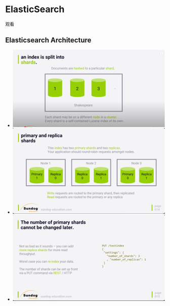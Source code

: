 # ElasticSearch
观看[](./008.IMGS/1590742524-1-16.mp4)

## Elasticsearch Architecture
+ ![008.IMGS/WechatIMG526.jpg](./008.IMGS/WechatIMG526.jpg)
+ ![008.IMGS/WechatIMG528.jpg](./008.IMGS/WechatIMG528.jpg)
+ ![008.IMGS/WechatIMG529.jpg](./008.IMGS/WechatIMG529.jpg)